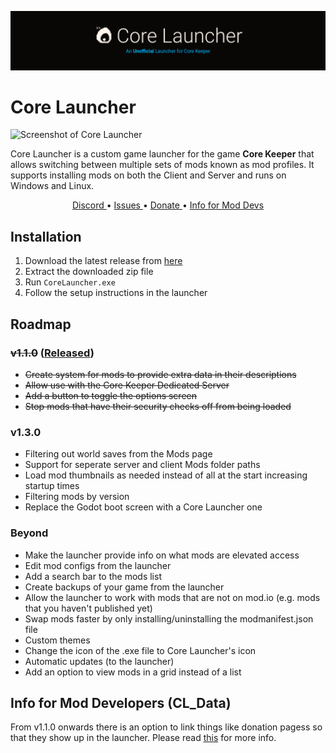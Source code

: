 ![Core Launcher](Banner.png)

# Core Launcher
![Screenshot of Core Launcher](https://github.com/user-attachments/assets/72a78cb0-9211-415a-912d-1e2388b4d9e1)

Core Launcher is a custom game launcher for the game <strong>Core Keeper</strong> that allows switching between multiple sets of mods known as mod profiles. It supports installing mods on both the Client and Server and runs on Windows and Linux.
<p align="center">
  <a href="https://discord.com/channels/851842678340845600/1173510418690490458" target="_blank">
    Discord
  </a>
  •
  <a href="https://github.com/super-miner/Core-Launcher/issues">
    Issues
  </a>
  •
  <a href="https://buymeacoffee.com/flown" target="_blank">
    Donate
  </a>
  •
  <a href="Info/UsingCL_Data.md">
    Info for Mod Devs
  </a>
</p>

## Installation
1. Download the latest release from [here](https://github.com/super-miner/Core-Launcher/releases)
2. Extract the downloaded zip file
3. Run `CoreLauncher.exe`
4. Follow the setup instructions in the launcher

## Roadmap
### ~~v1.1.0~~ ([Released](https://github.com/super-miner/Core-Launcher/releases))
- ~~Create system for mods to provide extra data in their descriptions~~
- ~~Allow use with the Core Keeper Dedicated Server~~
- ~~Add a button to toggle the options screen~~
- ~~Stop mods that have their security checks off from being loaded~~

### v1.3.0
- Filtering out world saves from the Mods page
- Support for seperate server and client Mods folder paths
- Load mod thumbnails as needed instead of all at the start increasing startup times
- Filtering mods by version
- Replace the Godot boot screen with a Core Launcher one

### Beyond
- Make the launcher provide info on what mods are elevated access
- Edit mod configs from the launcher
- Add a search bar to the mods list
- Create backups of your game from the launcher
- Allow the launcher to work with mods that are not on mod.io (e.g. mods that you haven't published yet)
- Swap mods faster by only installing/uninstalling the modmanifest.json file
- Custom themes
- Change the icon of the .exe file to Core Launcher's icon
- Automatic updates (to the launcher)
- Add an option to view mods in a grid instead of a list

## Info for Mod Developers (CL_Data)
From v1.1.0 onwards there is an option to link things like donation pagess so that they show up in the launcher. Please read [this](Info/UsingCL_Data.md) for more info.
